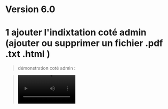 # Version 6.0

# 1 ajouter l'indixtation coté admin (ajouter ou supprimer un fichier .pdf .txt .html )

> démonstration coté admin :

> <video src='https://github.com/mir-ak/MySearch_PHP/blob/master/demo/Demo_v6_admin.mp4' width=180></video>
